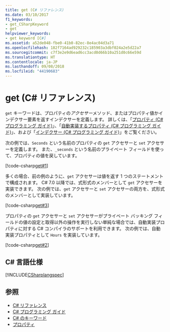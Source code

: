 ```yaml
---
title: get (C# リファレンス)
ms.date: 03/10/2017
f1_keywords:
- get_CSharpKeyword
- get
helpviewer_keywords:
- get keyword [C#]
ms.assetid: a52de048-fbe0-41b0-82ec-8e4ac04d3a71
ms.openlocfilehash: 182f7164ad929232c185903a3dbf024a2e5d22a7
ms.sourcegitcommit: c7f3e2e9d6ead6cc3acd0d66b10a251d0c66e59d
ms.translationtype: HT
ms.contentlocale: ja-JP
ms.lasthandoff: 09/08/2018
ms.locfileid: "44190683"
---
```

# <a name="get-c-reference"></a>get (C# リファレンス)

`get` キーワードは、プロパティの*アクセサー*メソッド、またはプロパティ値かインデクサー要素を返すインデクサーを定義します。 詳しくは、「[プロパティ (C# プログラミング ガイド)](../../../csharp/programming-guide/classes-and-structs/properties.md)」、「[自動実装するプロパティ (C# プログラミング ガイド)](../../../csharp/programming-guide/classes-and-structs/auto-implemented-properties.md)」、および「[インデクサー (C# プログラミング ガイド)](../../../csharp/programming-guide/indexers/index.md)」をご覧ください。  
  
次の例では、`Seconds` という名前のプロパティの `get` アクセサーと `set` アクセサーを定義します。 また、`_seconds` という名前のプライベート フィールドを使って、プロパティの値を戻しています。  
 
 [!code-csharp[get#1](../../../../samples/snippets/csharp/language-reference/keywords/get/get-1.cs)]  
  
多くの場合、前の例のように、`get` アクセサーは値を返す 1 つのステートメントで構成されます。 C# 7.0 以降では、式形式のメンバーとして `get` アクセサーを実装できます。 次の例では、`get` アクセサーと `set` アクセサーの両方を、式形式のメンバーとして実装しています。

 [!code-csharp[get#3](../../../../samples/snippets/csharp/language-reference/keywords/get/get-3.cs)]   
 
プロパティの `get` アクセサーと `set` アクセサーがプライベート バッキング フィールドの値の設定と取得以外の操作を実行しない単純な場合では、自動実装プロパティに対する C# コンパイラのサポートを利用できます。 次の例では、自動実装プロパティとして `Hours` を実装しています。 
  
 [!code-csharp[get#2](../../../../samples/snippets/csharp/language-reference/keywords/get/get-2.cs)]  
  
## <a name="c-language-specification"></a>C# 言語仕様

 [!INCLUDE[CSharplangspec](~/includes/csharplangspec-md.md)]  
  
## <a name="see-also"></a>参照

- [C# リファレンス](../../../csharp/language-reference/index.md)  
- [C# プログラミング ガイド](../../../csharp/programming-guide/index.md)  
- [C# のキーワード](../../../csharp/language-reference/keywords/index.md)
- [プロパティ](../../../csharp/programming-guide/classes-and-structs/properties.md)

